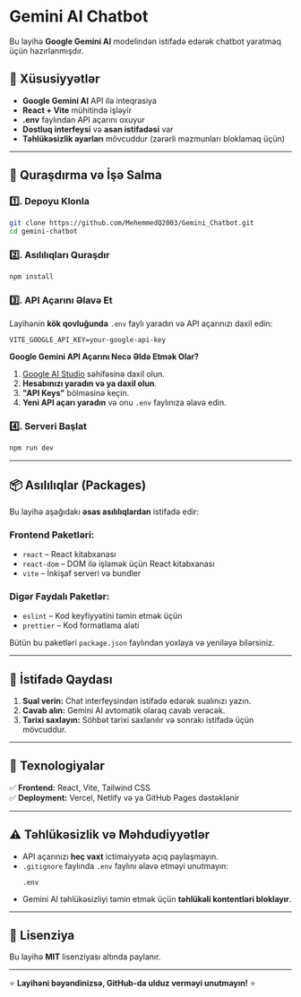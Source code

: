 # Gemini AI Chatbot

Bu layihə **Google Gemini AI** modelindən istifadə edərək chatbot yaratmaq üçün hazırlanmışdır. 

## 📌 Xüsusiyyətlər
- **Google Gemini AI** API ilə inteqrasiya
- **React + Vite** mühitində işləyir
- **.env** faylından API açarını oxuyur
- **Dostluq interfeysi** və **asan istifadəsi** var
- **Təhlükəsizlik ayarları** mövcuddur (zərərli məzmunları bloklamaq üçün)

---

## 🔧 Quraşdırma və İşə Salma

### 1️⃣. **Depoyu Klonla**
```sh
git clone https://github.com/MehemmedQ2003/Gemini_Chatbot.git
cd gemini-chatbot
```

### 2️⃣. **Asılılıqları Quraşdır**
```sh
npm install
```

### 3️⃣. **API Açarını Əlavə Et**
Layihənin **kök qovluğunda** `.env` faylı yaradın və API açarınızı daxil edin:

```
VITE_GOOGLE_API_KEY=your-google-api-key
```

**Google Gemini API Açarını Necə Əldə Etmək Olar?**
1. [Google AI Studio](https://aistudio.google.com/) səhifəsinə daxil olun.
2. **Hesabınızı yaradın və ya daxil olun**.
3. **"API Keys"** bölməsinə keçin.
4. **Yeni API açarı yaradın** və onu `.env` faylınıza əlavə edin.

### 4️⃣. **Serveri Başlat**
```sh
npm run dev
```

---

## 📦 Asılılıqlar (Packages)
Bu layihə aşağıdakı **əsas asılılıqlardan** istifadə edir:

### **Frontend Paketləri:**
- `react` – React kitabxanası
- `react-dom` – DOM ilə işləmək üçün React kitabxanası
- `vite` – İnkişaf serveri və bundler

### **Digər Faydalı Paketlər:**
- `eslint` – Kod keyfiyyətini təmin etmək üçün
- `prettier` – Kod formatlama aləti

Bütün bu paketləri `package.json` faylından yoxlaya və yeniləyə bilərsiniz.

---

## 🚀 İstifadə Qaydası

1. **Sual verin:** Chat interfeysindən istifadə edərək sualınızı yazın.
2. **Cavab alın:** Gemini AI avtomatik olaraq cavab verəcək.
3. **Tarixi saxlayın:** Söhbət tarixi saxlanılır və sonrakı istifadə üçün mövcuddur.

---

## 📌 Texnologiyalar
✅ **Frontend:** React, Vite, Tailwind CSS  
✅ **Deployment:** Vercel, Netlify və ya GitHub Pages dəstəklənir

---

## ⚠️ Təhlükəsizlik və Məhdudiyyətlər
- API açarınızı **heç vaxt** ictimaiyyətə açıq paylaşmayın.
- `.gitignore` faylında `.env` faylını əlavə etməyi unutmayın:
  ```
  .env
  ```
- Gemini AI təhlükəsizliyi təmin etmək üçün **təhlükəli kontentləri bloklayır**.

---

## 📜 Lisenziya
Bu layihə **MIT** lisenziyası altında paylanır.

---



⭐ **Layihəni bəyəndinizsə, GitHub-da ulduz verməyi unutmayın!** ⭐

